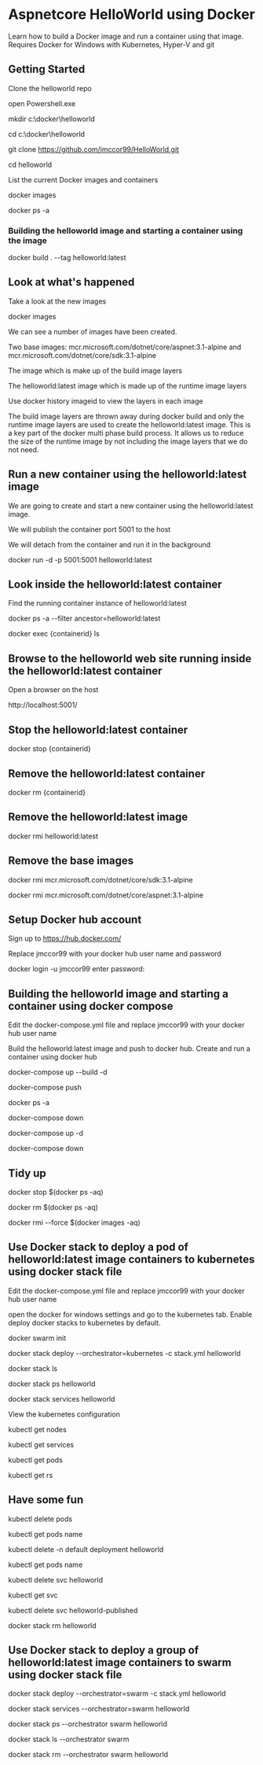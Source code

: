 # Aspnetcore HelloWorld using Docker

Learn how to build a Docker image and run a container using that image. Requires Docker for Windows with Kubernetes, Hyper-V and git

## Getting Started

Clone the helloworld repo

open Powershell.exe 

mkdir c:\docker\helloworld

cd c:\docker\helloworld

git clone https://github.com/jmccor99/HelloWorld.git

cd helloworld

List the current Docker images and containers

docker images

docker ps -a

### Building the helloworld image and starting a container using the image

docker build . --tag helloworld:latest

## Look at what's happened

Take a look at the new images

docker images

We can see a number of images have been created. 

Two base images: mcr.microsoft.com/dotnet/core/aspnet:3.1-alpine and mcr.microsoft.com/dotnet/core/sdk:3.1-alpine

The <none> image which is make up of the build image layers

The helloworld:latest image which is made up of the runtime image layers

Use docker history imageid to view the layers in each image

The build image layers are thrown away during docker build and only the runtime image layers are used to create the helloworld:latest image. This is a key part of the docker multi phase build process. It allows us to reduce the size of the runtime image by not including the image layers that we do not need.

## Run a new container using the helloworld:latest image

We are going to create and start a new container using the helloworld:latest image. 

We will publish the container port 5001 to the host

We will detach from the container and run it in the background

docker run -d -p 5001:5001 helloworld:latest

## Look inside the helloworld:latest container

Find the running container instance of helloworld:latest

docker ps -a --filter ancestor=helloworld:latest

docker exec {containerid} ls

## Browse to the helloworld web site running inside the helloworld:latest container

Open a browser on the host

http://localhost:5001/

## Stop the helloworld:latest container

docker stop {containerid}

## Remove the helloworld:latest container

docker rm {containerid}

## Remove the helloworld:latest image

docker rmi helloworld:latest

## Remove the base images

docker rmi mcr.microsoft.com/dotnet/core/sdk:3.1-alpine

docker rmi mcr.microsoft.com/dotnet/core/aspnet:3.1-alpine

## Setup Docker hub account

Sign up to https://hub.docker.com/

Replace jmccor99 with your docker hub user name and password

docker login -u jmccor99
enter password:

## Building the helloworld image and starting a container using docker compose

Edit the docker-compose.yml file and replace jmccor99 with your docker hub user name

Build the helloworld:latest image and push to docker hub. Create and run a container using docker hub

docker-compose up --build -d

docker-compose push

docker ps -a

docker-compose down

docker-compose up -d

docker-compose down

## Tidy up

docker stop $(docker ps -aq)

docker rm $(docker ps -aq)

docker rmi --force $(docker images -aq)

## Use Docker stack to deploy a pod of helloworld:latest image containers to kubernetes using docker stack file

Edit the docker-compose.yml file and replace jmccor99 with your docker hub user name

open the docker for windows settings and go to the kubernetes tab. Enable deploy docker stacks to kubernetes by default.

docker swarm init

docker stack deploy --orchestrator=kubernetes -c stack.yml helloworld

docker stack ls

docker stack ps helloworld

docker stack services helloworld 

View the kubernetes configuration

kubectl get nodes

kubectl get services

kubectl get pods

kubectl get rs

## Have some fun

kubectl delete pods

kubectl get pods name

kubectl delete -n default deployment helloworld

kubectl get pods name

kubectl delete svc helloworld

kubectl get svc

kubectl delete svc helloworld-published

docker stack rm helloworld

## Use Docker stack to deploy a group of helloworld:latest image containers to swarm using docker stack file

docker stack deploy --orchestrator=swarm -c stack.yml helloworld

docker stack services --orchestrator=swarm helloworld

docker stack ps --orchestrator swarm helloworld

docker stack ls --orchestrator swarm

docker stack rm --orchestrator swarm helloworld

